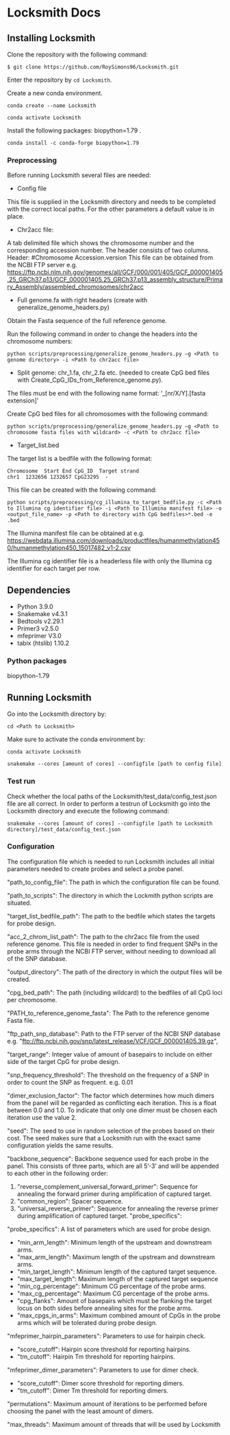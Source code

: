 # Locksmith Docs

## Installing Locksmith
Clone the repository with the following command:
```
$ git clone https://github.com/RoySimons96/Locksmith.git
```
Enter the repository by `cd Locksmith`.

Create a new conda environment.
```
conda create --name Locksmith
```
```
conda activate Locksmith
```
Install the following packages: biopython=1.79 .
```
conda install -c conda-forge biopython=1.79
```

### Preprocessing
Before running Locksmith several files are needed:
-	Config file

This file is supplied in the Locksmith directory and needs to be completed with the correct local paths. For the other parameters a default value is in place.

-	Chr2acc file: 

A tab delimited file which shows the chromosome number and the corresponding accession number. The header consists of two columns. 
Header: #Chromosome	Accession.version
This file can be obtained from  the NCBI FTP server e.g. https://ftp.ncbi.nlm.nih.gov/genomes/all/GCF/000/001/405/GCF_000001405.25_GRCh37.p13/GCF_000001405.25_GRCh37.p13_assembly_structure/Primary_Assembly/assembled_chromosomes/chr2acc

-	Full genome.fa with right headers (create with generalize_genome_headers.py)

Obtain the Fasta sequence of the full reference genome.

Run the following command in order to change the headers into the chromosome numbers:
```
python scripts/preprocessing/generalize_genome_headers.py –g <Path to genome directory> -i <Path to chr2acc file>
```
-	Split genome: chr_1.fa, chr_2.fa etc. (needed to create CpG bed files with Create_CpG_IDs_from_Reference_genome.py). 
	
The files must be end with the following name format: ‘_[nr/X/Y].[fasta extension]’

Create CpG bed files for all chromosomes with the following command:
```
python scripts/preprocessing/generalize_genome_headers.py –g <Path to chromosome fasta files with wildcard> -c <Path to chr2acc file>
```
-	Target_list.bed

The target list is a bedfile with the following format:
```
Chromosome  Start End CpG_ID  Target strand
chr1  1232656 1232657 CpG23295  -
```
This file can be created with the following command:
```
python scripts/preprocessing/cg_illumina_to_target_bedfile.py -c <Path to Illumina cg identifier file> -i <Path to Illumina manifest file> -o <output_file_name> -p <Path to directory with CpG bedfiles>*.bed -e .bed
```
The Illumina manifest file can be obtained at e.g. https://webdata.illumina.com/downloads/productfiles/humanmethylation450/humanmethylation450_15017482_v1-2.csv 

The Illumina cg identifier file is a headerless file with only the Illumina cg identifier for each target per row.


## Dependencies
- Python 3.9.0
- Snakemake v4.3.1
- Bedtools v2.29.1
- Primer3 v2.5.0
- mfeprimer V3.0
- tabix (htslib) 1.10.2

### Python packages
biopython-1.79
## Running Locksmith
Go into the Locksmith directory by:
```
cd <Path to Locksmith>
```
Make sure to activate the conda environment by: 
```
conda activate Locksmith
```
```
snakemake --cores [amount of cores] --configfile [path to config file]
```
### Test run
Check whether the local paths of the Locksmith/test_data/config_test.json file are all correct.
In order to perform a testrun of Locksmith go into the Locksmith directory and execute the following command:
```
snakemake --cores [amount of cores] --configfile [path to Locksmith directory]/test_data/config_test.json
```

### Configuration
The configuration file which is needed to run Locksmith includes all initial parameters needed to create probes and select a probe panel.

"path_to_config_file": The path in which the configuration file can be found.

"path_to_scripts": The directory in which the Lockmith python scripts are situated.

"target_list_bedfile_path": The path to the bedfile which states the targets for probe design.

"acc_2_chrom_list_path": The path to the chr2acc file from the used reference genome. This file is needed in order to find frequent SNPs in the probe arms through the NCBI FTP server, without needing to download all of the SNP database.

"output_directory":  The path of the directory in which the output files will be created.

"cpg_bed_path": The path (including wildcard) to the bedfiles of all CpG loci per chromosome.

"PATH_to_reference_genome_fasta": The Path to the reference genome Fasta file.

"ftp_path_snp_database": Path to the FTP server of the NCBI SNP database e.g. "ftp://ftp.ncbi.nih.gov/snp/latest_release/VCF/GCF_000001405.39.gz",

"target_range": Integer value of amount of basepairs to include on either side of the target CpG for probe design.

"snp_frequency_threshold": The threshold on the frequency of a SNP in order to count the SNP as frequent. e.g. 0.01

"dimer_exclusion_factor": The factor which determines how much dimers from the panel will be regarded as conflicting each iteration. This is a float between 0.0 and 1.0. To indicate that only one dimer must be chosen each iteration use the value 2.

"seed": The seed to use in random selection of the probes based on their cost. The seed makes sure that a Locksmith run with the exact same configuration yields the same results.

"backbone_sequence": Backbone sequence used for each probe in the panel. This consists of three parts, which are all 5’-3’ and will be appended to each other in the following order:
1.	"reverse_complement_universal_forward_primer": Sequence for annealing the forward primer during amplification of captured target.
2.	"common_region": Spacer sequence.
3.	"universal_reverse_primer": Sequence for annealing the reverse primer during amplification of captured target.
    "probe_specifics": 

"probe_specifics": A list of parameters which are used for probe design.
- "min_arm_length": Minimum length of the upstream and downstream arms.
- "max_arm_length": Maximum length of the upstream and downstream arms.
- "min_target_length": Minimum length of the captured target sequence.
- "max_target_length":  Maximum length of the captured target sequence
- "min_cg_percentage": Minimum CG percentage of the probe arms.
- "max_cg_percentage": Maximum CG percentage of the probe arms.
- "cpg_flanks": Amount of basepairs which must be flanking the target locus on both sides before annealing sites for the probe arms.
- "max_cpgs_in_arms": Maximum combined amount of CpGs in the probe arms which will be tolerated during probe design.

"mfeprimer_hairpin_parameters": Parameters to use for hairpin check.
- "score_cutoff": Hairpin score threshold for reporting hairpins.
- "tm_cutoff": Hairpin Tm threshold for reporting hairpins.

"mfeprimer_dimer_parameters": Parameters to use for dimer check.
- "score_cutoff": Dimer score threshold for reporting dimers.
- "tm_cutoff": Dimer Tm threshold for reporting dimers.

"permutations": Maximum amount of iterations to be performed before choosing the panel with the least amount of dimers.

"max_threads": Maximum amount of threads that will be used by Locksmith
